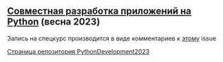 ## [Совместная разработка приложений на Python](https://www.uneex.ru/LecturesCMC/PythonDevelopment2023) (весна 2023)

Запись на спецкурс производится в виде комментариев к [этому](https://github.com/FrBrGeorge/PythonDevelopment2023/issues/27) issue

[Страница репозитория PythonDevelopment2023](https://github.com/FrBrGeorge/PythonDevelopment2023/issues)

